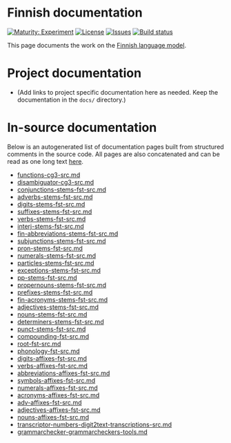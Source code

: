 # Finnish documentation

[![Maturity: Experiment](https://img.shields.io/badge/Maturity-Experiment-black.svg)](https://giellalt.github.io/MaturityClassification.html)
[![License](https://img.shields.io/github/license/giellalt/lang-fin)](https://raw.githubusercontent.com/giellalt/lang-fin/main/LICENSE)
[![Issues](https://img.shields.io/github/issues/giellalt/lang-fin)](https://github.com/giellalt/lang-fin/issues)
[![Build status](https://github.com/giellalt/lang-fin/workflows/Speller%20CI+CD/badge.svg)](https://github.com/giellalt/lang-fin/actions)

This page documents the work on the [Finnish language model](http://github.com/giellalt/lang-fin). 

# Project documentation

* (Add links to project specific documentation here as needed. Keep the documentation in the `docs/` directory.)

# In-source documentation

Below is an autogenerated list of documentation pages built from structured comments in the source code. All pages are also concatenated and can be read as one long text [here](fin.md).
* [functions-cg3-src.md](functions-cg3-src.md)
* [disambiguator-cg3-src.md](disambiguator-cg3-src.md)
* [conjunctions-stems-fst-src.md](conjunctions-stems-fst-src.md)
* [adverbs-stems-fst-src.md](adverbs-stems-fst-src.md)
* [digits-stems-fst-src.md](digits-stems-fst-src.md)
* [suffixes-stems-fst-src.md](suffixes-stems-fst-src.md)
* [verbs-stems-fst-src.md](verbs-stems-fst-src.md)
* [interj-stems-fst-src.md](interj-stems-fst-src.md)
* [fin-abbreviations-stems-fst-src.md](fin-abbreviations-stems-fst-src.md)
* [subjunctions-stems-fst-src.md](subjunctions-stems-fst-src.md)
* [pron-stems-fst-src.md](pron-stems-fst-src.md)
* [numerals-stems-fst-src.md](numerals-stems-fst-src.md)
* [particles-stems-fst-src.md](particles-stems-fst-src.md)
* [exceptions-stems-fst-src.md](exceptions-stems-fst-src.md)
* [pp-stems-fst-src.md](pp-stems-fst-src.md)
* [propernouns-stems-fst-src.md](propernouns-stems-fst-src.md)
* [prefixes-stems-fst-src.md](prefixes-stems-fst-src.md)
* [fin-acronyms-stems-fst-src.md](fin-acronyms-stems-fst-src.md)
* [adjectives-stems-fst-src.md](adjectives-stems-fst-src.md)
* [nouns-stems-fst-src.md](nouns-stems-fst-src.md)
* [determiners-stems-fst-src.md](determiners-stems-fst-src.md)
* [punct-stems-fst-src.md](punct-stems-fst-src.md)
* [compounding-fst-src.md](compounding-fst-src.md)
* [root-fst-src.md](root-fst-src.md)
* [phonology-fst-src.md](phonology-fst-src.md)
* [digits-affixes-fst-src.md](digits-affixes-fst-src.md)
* [verbs-affixes-fst-src.md](verbs-affixes-fst-src.md)
* [abbreviations-affixes-fst-src.md](abbreviations-affixes-fst-src.md)
* [symbols-affixes-fst-src.md](symbols-affixes-fst-src.md)
* [numerals-affixes-fst-src.md](numerals-affixes-fst-src.md)
* [acronyms-affixes-fst-src.md](acronyms-affixes-fst-src.md)
* [adv-affixes-fst-src.md](adv-affixes-fst-src.md)
* [adjectives-affixes-fst-src.md](adjectives-affixes-fst-src.md)
* [nouns-affixes-fst-src.md](nouns-affixes-fst-src.md)
* [transcriptor-numbers-digit2text-transcriptions-src.md](transcriptor-numbers-digit2text-transcriptions-src.md)
* [grammarchecker-grammarcheckers-tools.md](grammarchecker-grammarcheckers-tools.md)
